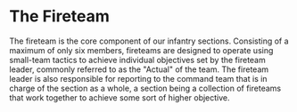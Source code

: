 # The Fireteam

The fireteam is the core component of our infantry sections. Consisting of a maximum of only six members, fireteams are designed to operate using small-team tactics to achieve individual objectives set by the fireteam leader, commonly referred to as the "Actual" of the team. The fireteam leader is also responsible for reporting to the command team that is in charge of the section as a whole, a section being a collection of fireteams that work together to achieve some sort of higher objective.
